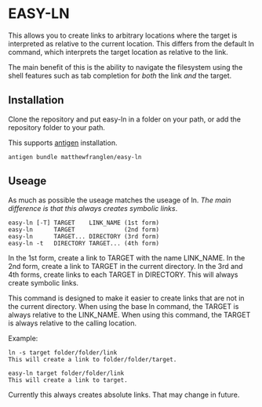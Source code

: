 EASY-LN
=======

This allows you to create links to arbitrary locations where the target is interpreted as relative to the current location. This differs from the default ln command, which interprets the target location as relative to the link.

The main benefit of this is the ability to navigate the filesystem using the shell features such as tab completion for *both* the link *and* the target.

Installation
------------

Clone the repository and put easy-ln in a folder on your path, or add the repository folder to your path.

This supports [antigen](https://github.com/zsh-users/antigen) installation.

    antigen bundle matthewfranglen/easy-ln

Useage
------

As much as possible the useage matches the useage of ln. *The main difference is that this always creates symbolic links*.

    easy-ln [-T] TARGET    LINK_NAME (1st form)
    easy-ln      TARGET              (2nd form)
    easy-ln      TARGET... DIRECTORY (3rd form)
    easy-ln -t   DIRECTORY TARGET... (4th form)

In the 1st form, create a link to TARGET with the name LINK_NAME. In the 2nd form, create a link to TARGET in the current directory. In the 3rd and 4th forms, create links to each TARGET in DIRECTORY. This will always create symbolic links.

This command is designed to make it easier to create links that are not in the current directory. When using the base ln command, the TARGET is always relative to the LINK_NAME. When using this command, the TARGET is always relative to the calling location.

Example:

    ln -s target folder/folder/link
    This will create a link to folder/folder/target.

    easy-ln target folder/folder/link
    This will create a link to target.

Currently this always creates absolute links. That may change in future.
